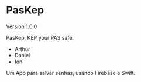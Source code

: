# PasKep

Version 1.0.0

PasKep, KEP your PAS safe.

* Arthur
* Daniel
* Ion

Um App para salvar senhas, usando Firebase e Swift.